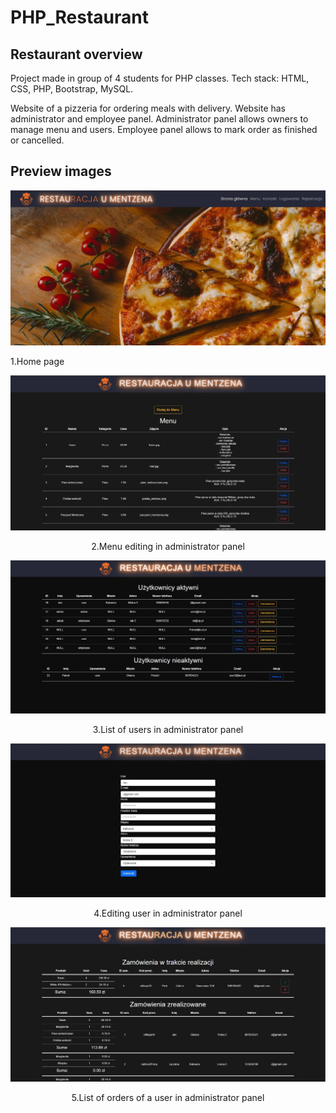# PHP_Restaurant
## Restaurant overview

Project made in group of 4 students for PHP classes. Tech stack: HTML, CSS, PHP, Bootstrap, MySQL.

Website of a pizzeria for ordering meals with delivery. Website has administrator and employee panel.
Administrator panel allows owners to manage menu and users. Employee panel allows to mark order as finished or cancelled.


## Preview images
![Home page](Preview/Home.jpg)
<p align="center solid">
    1.Home page
</p>


![AdminPanelMenu](Preview/AdminPanelMenu.jpg)
<p align="center">
    2.Menu editing in administrator panel
</p>


![AdminPanelUsers.jpg](Preview/AdminPanelUsers.jpg)
<p align="center">
    3.List of users in administrator panel
</p>


![AdminPanelUserEdit.jpg](Preview/AdminPanelUserEdit.jpg)
<p align="center">
    4.Editing user in administrator panel
</p>


![AdminPanelUserOrders.jpg](Preview/AdminPanelUserOrders.jpg)
<p align="center">
    5.List of orders of a user in administrator panel
</p>
